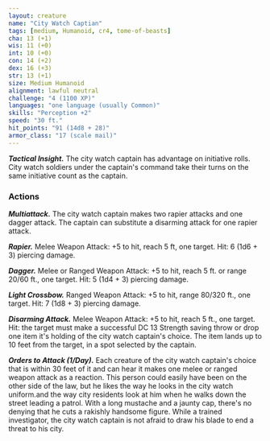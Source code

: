```yaml
---
layout: creature
name: "City Watch Captian"
tags: [medium, Humanoid, cr4, tome-of-beasts]
cha: 13 (+1)
wis: 11 (+0)
int: 10 (+0)
con: 14 (+2)
dex: 16 (+3)
str: 13 (+1)
size: Medium Humanoid
alignment: lawful neutral
challenge: "4 (1100 XP)"
languages: "one language (usually Common)"
skills: "Perception +2"
speed: "30 ft."
hit_points: "91 (14d8 + 28)"
armor_class: "17 (scale mail)"
---
```


***Tactical Insight.*** The city watch captain has advantage on initiative rolls. City watch soldiers under the captain's command take their turns on the same initiative count as the captain.

### Actions

***Multiattack.*** The city watch captain makes two rapier attacks and one dagger attack. The captain can substitute a disarming attack for one rapier attack.

***Rapier.*** Melee Weapon Attack: +5 to hit, reach 5 ft, one target. Hit: 6 (1d6 + 3) piercing damage.

***Dagger.*** Melee or Ranged Weapon Attack: +5 to hit, reach 5 ft. or range 20/60 ft., one target. Hit: 5 (1d4 + 3) piercing damage.

***Light Crossbow.*** Ranged Weapon Attack: +5 to hit, range 80/320 ft., one target. Hit: 7 (1d8 + 3) piercing damage.

***Disarming Attack.*** Melee Weapon Attack: +5 to hit, reach 5 ft., one target. Hit: the target must make a successful DC 13 Strength saving throw or drop one item it's holding of the city watch captain's choice. The item lands up to 10 feet from the target, in a spot selected by the captain.

***Orders to Attack (1/Day).*** Each creature of the city watch captain's choice that is within 30 feet of it and can hear it makes one melee or ranged weapon attack as a reaction. This person could easily have been on the other side of the law, but he likes the way he looks in the city watch uniform.and the way city residents look at him when he walks down the street leading a patrol. With a long mustache and a jaunty cap, there's no denying that he cuts a rakishly handsome figure. While a trained investigator, the city watch captain is not afraid to draw his blade to end a threat to his city.

